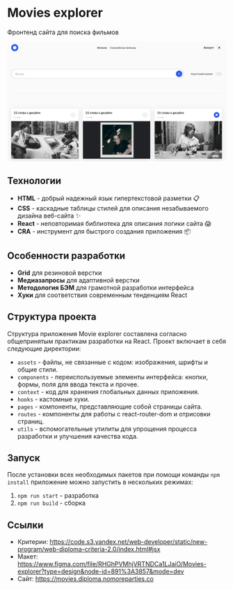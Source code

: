 # Movies explorer
Фронтенд сайта для поиска фильмов

![Иллюстрация к проекту](./src/assets/images/project.png)

## Технологии
- **HTML** - добрый надежный язык гипертекстовой разметки 📋
- **CSS** - каскадные таблицы стилей для описания незабываемого дизайна веб-сайта ✨
- **React** - неповторимая библиотека для описания логики сайта 😱
- **CRA** - инструмент для быстрого создания приложения 📦

## Особенности разработки
- **Grid** для резиновой верстки
- **Медиазапросы** для адаптивной верстки
- **Методология БЭМ** для грамотной разработки интерфейса
- **Хуки** для соответствия современным тенденциям React

## Структура проекта
Структура приложения Movie explorer составлена согласно общепринятым практикам разработки на React. Проект включает в себя следующие директории:
- `assets` - файлы, не связанные с кодом: изображения, шрифты и общие стили.
- `components` - переиспользуемые элементы интерфейса: кнопки, формы, поля для ввода текста и прочее.
- `context` - код для хранения глобальных данных приложения.
- `hooks` - кастомные хуки.
- `pages` - компоненты, представляющие собой страницы сайта.
- `routes` - компоненты для работы с react-router-dom и отрисовки страниц.
- `utils` - вспомогательные утилиты для упрощения процесса разработки и улучшения качества кода.

## Запуск
После установки всех необходимых пакетов при помощи команды `npm install` приложение можно запустить в нескольких режимах:
1. `npm run start` - разработка
2. `npm run build` - сборка

## Ссылки
- Критерии: https://code.s3.yandex.net/web-developer/static/new-program/web-diploma-criteria-2.0/index.html#jsx
- Макет: https://www.figma.com/file/RHGhPVMhjVRTNDCa1LJaiO/Movies-explorer?type=design&node-id=891%3A3857&mode=dev
- Сайт: https://movies.diploma.nomoreparties.co
